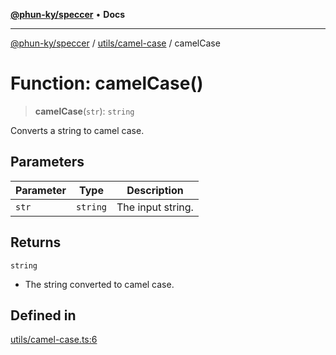[**@phun-ky/speccer**](../../../README.md) • **Docs**

***

[@phun-ky/speccer](../../../README.md) / [utils/camel-case](../README.md) / camelCase

# Function: camelCase()

> **camelCase**(`str`): `string`

Converts a string to camel case.

## Parameters

| Parameter | Type | Description |
| ------ | ------ | ------ |
| `str` | `string` | The input string. |

## Returns

`string`

- The string converted to camel case.

## Defined in

[utils/camel-case.ts:6](https://github.com/phun-ky/speccer/blob/main/src/utils/camel-case.ts#L6)
